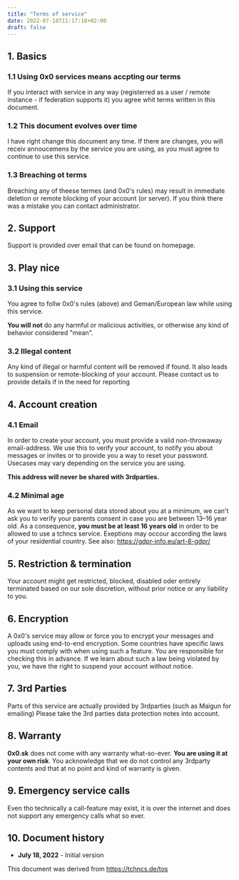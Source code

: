 ```yaml
---
title: "Terms of service"
date: 2022-07-18T11:17:18+02:00
draft: false
---
```


## 1. Basics

### 1.1 Using 0x0 services means accpting our terms

If you interact with service in any way (registerred as a user / remote instance - if federation supports it) you agree whit terms written in this document.

### 1.2 This document evolves over time

I have right change this document any time. If there are changes, you will receiv annoucemens by the service you are using, as you must agree to continue to use this service.

### 1.3 Breaching ot terms

Breaching any of theese termes (and 0x0's rules) may result in immediate deletion or remote blocking of your account (or server). If you think there was a mistake you can contact administrator.

## 2. Support

Support is provided over email that can be found on homepage.

## 3. Play nice

### 3.1 Using this service

You agree to follw 0x0's rules (above) and Geman/European law while using this service. 

**You will not** do any harmful or malicious activities, or otherwise any kind of behavior considered "mean".

### 3.2 Illegal content

Any kind of illegal or harmful content will be removed if found. It also leads to suspension or remote-blocking of your account. Please contact us to provide details if in the need for reporting

## 4. Account creation

### 4.1 Email

In order to create your account, you must provide a valid non-throwaway email-address. We use this to verify your account, to notify you about messages or invites or to provide you a way to reset your password. Usecases may vary depending on the service you are using. 

**This address will never be shared with 3rdparties.**

### 4.2 Minimal age

As we want to keep personal data stored about you at a minimum, we can't ask you to verify your parents consent in case you are between 13–16 year old. As a consequence, **you must be at least 16 years old** in order to be allowed to use a tchncs service. Exeptions may occour according the laws of your residential country. See also: https://gdpr-info.eu/art-8-gdpr/

## 5. Restriction & termination

Your account might get restricted, blocked, disabled oder entirely terminated based on our sole discretion, without prior notice or any liability to you.

## 6. Encryption

A 0x0's service may allow or force you to encrypt your messages and uploads using end-to-end encryption. Some countries have specific laws you must comply with when using such a feature. You are responsible for checking this in advance. If we learn about such a law being violated by you, we have the right to suspend your account without notice.

## 7. 3rd Parties

Parts of this service are actually provided by 3rdparties (such as Maigun for emailing) Please take the 3rd parties data protection notes into account.

## 8. Warranty

**0x0.sk** does not come with any warranty what-so-ever. **You are using it at your own risk**. You acknowledge that we do not control any 3rdparty contents and that at no point and kind of warranty is given.

## 9. Emergency service calls

Even tho technically a call-feature may exist, it is over the internet and does not support any emergency calls what so ever.

## 10. Document history

- **July 18, 2022** - Initial version

This document was derived from https://tchncs.de/tos
